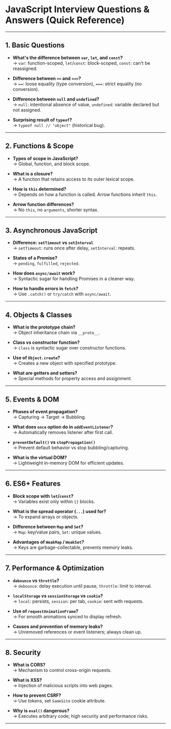 # JavaScript Interview Questions & Answers (Quick Reference)

---

## 1. Basic Questions

- **What's the difference between `var`, `let`, and `const`?**  
  → `var`: function-scoped, `let`/`const`: block-scoped, `const`: can't be reassigned.

- **Difference between `==` and `===`?**  
  → `==`: loose equality (type conversion), `===`: strict equality (no conversion).

- **Difference between `null` and `undefined`?**  
  → `null`: intentional absence of value, `undefined`: variable declared but not assigned.

- **Surprising result of `typeof`?**  
  → `typeof null // "object"` (historical bug).

---

## 2. Functions & Scope

- **Types of scope in JavaScript?**  
  → Global, function, and block scope.

- **What is a closure?**  
  → A function that retains access to its outer lexical scope.

- **How is `this` determined?**  
  → Depends on how a function is called. Arrow functions inherit `this`.

- **Arrow function differences?**  
  → No `this`, no `arguments`, shorter syntax.

---

## 3. Asynchronous JavaScript

- **Difference: `setTimeout` vs `setInterval`**  
  → `setTimeout`: runs once after delay, `setInterval`: repeats.

- **States of a Promise?**  
  → `pending`, `fulfilled`, `rejected`.

- **How does `async/await` work?**  
  → Syntactic sugar for handling Promises in a cleaner way.

- **How to handle errors in `fetch`?**  
  → Use `.catch()` or `try/catch` with `async/await`.

---

## 4. Objects & Classes

- **What is the prototype chain?**  
  → Object inheritance chain via `__proto__`.

- **Class vs constructor function?**  
  → `class` is syntactic sugar over constructor functions.

- **Use of `Object.create`?**  
  → Creates a new object with specified prototype.

- **What are getters and setters?**  
  → Special methods for property access and assignment.

---

## 5. Events & DOM

- **Phases of event propagation?**  
  → Capturing → Target → Bubbling.

- **What does `once` option do in `addEventListener`?**  
  → Automatically removes listener after first call.

- **`preventDefault()` vs `stopPropagation()`**  
  → Prevent default behavior vs stop bubbling/capturing.

- **What is the virtual DOM?**  
  → Lightweight in-memory DOM for efficient updates.

---

## 6. ES6+ Features

- **Block scope with `let`/`const`?**  
  → Variables exist only within `{}` blocks.

- **What is the spread operator (`...`) used for?**  
  → To expand arrays or objects.

- **Difference between `Map` and `Set`?**  
  → `Map`: key/value pairs, `Set`: unique values.

- **Advantages of `WeakMap` / `WeakSet`?**  
  → Keys are garbage-collectable, prevents memory leaks.

---

## 7. Performance & Optimization

- **`debounce` vs `throttle`?**  
  → `debounce`: delay execution until pause, `throttle`: limit to interval.

- **`localStorage` vs `sessionStorage` vs `cookie`?**  
  → `local`: persists, `session`: per tab, `cookie`: sent with requests.

- **Use of `requestAnimationFrame`?**  
  → For smooth animations synced to display refresh.

- **Causes and prevention of memory leaks?**  
  → Unremoved references or event listeners; always clean up.

---

## 8. Security

- **What is CORS?**  
  → Mechanism to control cross-origin requests.

- **What is XSS?**  
  → Injection of malicious scripts into web pages.

- **How to prevent CSRF?**  
  → Use tokens, set `SameSite` cookie attribute.

- **Why is `eval()` dangerous?**  
  → Executes arbitrary code; high security and performance risks.

---